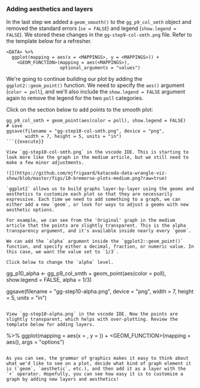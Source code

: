 ### Adding aesthetics and layers 

In the last step we added a `geom_smooth()` to the `gg_p9_col_smth` object and removed the standard errors (`se = FALSE`) and legend (`show.legend = FALSE`). We stored these changes in the `gg-step9-col-smth.png` file. Refer to the template below for a refresher.

```
<DATA> %>% 
  ggplot(mapping = aes(x = <MAPPINGS>, y = <MAPPINGS>)) + 
    <GEOM_FUNCTION>(mapping = aes(<MAPPINGS>), 
                    optional_arguments = "values")
```

We're going to continue building our plot by adding the `ggplot2::geom_point()` function. We need to specify the `aes()` argument (`color = poll`), and we'll also include the `show.legend = FALSE` argument again to remove the legend for the two `poll` categories.

Click on the section below to add points to the smooth plot:

```
gg_p9_col_smth + geom_point(aes(color = poll), show.legend = FALSE)
# save
ggsave(filename = "gg-step10-col-smth.png", device = "png", 
       width = 7, height = 5, units = "in")
```{{execute}}

View `gg-step10-col-smth.png` in the vscode IDE. This is starting to look more like the graph in the medium article, but we still need to make a few minor adjustments. 

![](https://github.com/mjfrigaard/katacoda-data-wrangle-viz-show/blob/master/figs/10-bremorse-plots-medium.png?raw=true)

`ggplot2` allows us to build graphs layer-by-layer using the geoms and aesthetics to customize each plot so that they are necessarily expressive. Each time we need to add something to a graph, we can either add a new `geom`, or look for ways to adjust a geoms with new aesthetic options. 

For example, we can see from the 'Original' graph in the medium article that the points are slightly transparent. This is the alpha transparency argument, and it's available inside nearly every `geom`. 

We can add the `alpha` argument inside the `ggplot2::geom_point()` function, and specify either a decimal, fraction, or numeric value. In this case, we want the value set to `1/3`.

Click below to change the `alpha` level.

```
gg_p10_alpha <- gg_p9_col_smth + 
  geom_point(aes(color = poll), show.legend = FALSE, alpha = 1/3)
 
ggsave(filename = "gg-step10-alpha.png", device = "png",
       width = 7, height = 5, units = "in")
```{{execute}}

View `gg-step10-alpha.png` in the vscode IDE. Now the points are slightly transparent, which helps with over-plotting. Review the template below for adding layers. 

```
<DATA> %>% 
  ggplot(mapping = aes(x = <MAPPINGS>, y = <MAPPINGS>)) + 
    <GEOM_FUNCTION>(mapping = aes(<MAPPINGS>), args = "options")
```

As you can see, the grammar of graphics makes it easy to think about what we'd like to see on a plot, decide what kind of graph element it is (`geom`, `aesthetic`, etc.), and then add it as a layer with the `+` operator. Hopefully, you can see how easy it is to customize a graph by adding new layers and aesthetics!
